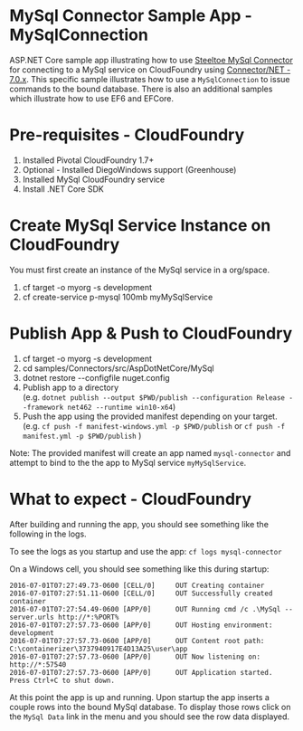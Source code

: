 ﻿# MySql Connector Sample App - MySqlConnection
ASP.NET Core sample app illustrating how to use [Steeltoe MySql Connector](https://github.com/SteeltoeOSS/Connectors/tree/master/src/Steeltoe.CloudFoundry.Connector.MySql) for connecting to a MySql service on CloudFoundry using [Connector/NET - 7.0.x](https://dev.mysql.com/downloads/connector/net/). This specific sample illustrates how to use a `MySqlConnection` to issue commands to the bound database. There is also an additional samples which illustrate how to use EF6 and EFCore.

# Pre-requisites - CloudFoundry

1. Installed Pivotal CloudFoundry 1.7+
2. Optional - Installed DiegoWindows support (Greenhouse)
3. Installed MySql CloudFoundry service
4. Install .NET Core SDK


# Create MySql Service Instance on CloudFoundry
You must first create an instance of the MySql service in a org/space.

1. cf target -o myorg -s development
2. cf create-service p-mysql 100mb myMySqlService 

# Publish App & Push to CloudFoundry

1. cf target -o myorg -s development
2. cd samples/Connectors/src/AspDotNetCore/MySql
3. dotnet restore --configfile nuget.config
4. Publish app to a directory  
(e.g. `dotnet publish --output $PWD/publish --configuration Release --framework net462 --runtime win10-x64`)
5. Push the app using the provided manifest depending on your target.
 (e.g.  `cf push -f manifest-windows.yml -p $PWD/publish` or `cf push -f manifest.yml -p $PWD/publish` )

Note: The provided manifest will create an app named `mysql-connector` and attempt to bind to the the app to MySql service `myMySqlService`.

# What to expect - CloudFoundry
After building and running the app, you should see something like the following in the logs. 

To see the logs as you startup and use the app: `cf logs mysql-connector`

On a Windows cell, you should see something like this during startup:
```
2016-07-01T07:27:49.73-0600 [CELL/0]     OUT Creating container
2016-07-01T07:27:51.11-0600 [CELL/0]     OUT Successfully created container
2016-07-01T07:27:54.49-0600 [APP/0]      OUT Running cmd /c .\MySql --server.urls http://*:%PORT%
2016-07-01T07:27:57.73-0600 [APP/0]      OUT Hosting environment: development
2016-07-01T07:27:57.73-0600 [APP/0]      OUT Content root path: C:\containerizer\3737940917E4D13A25\user\app
2016-07-01T07:27:57.73-0600 [APP/0]      OUT Now listening on: http://*:57540
2016-07-01T07:27:57.73-0600 [APP/0]      OUT Application started. Press Ctrl+C to shut down.
```
At this point the app is up and running.  Upon startup the app inserts a couple rows into the bound MySql database. To display those rows click on the `MySql Data` link in the menu and you should see the row data displayed.
